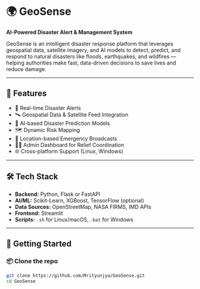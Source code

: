 # 🌍 GeoSense

**AI-Powered Disaster Alert & Management System**

GeoSense is an intelligent disaster response platform that leverages geospatial data, satellite imagery, and AI models to detect, predict, and respond to natural disasters like floods, earthquakes, and wildfires — helping authorities make fast, data-driven decisions to save lives and reduce damage.

---

## 🚀 Features

- 🔔 Real-time Disaster Alerts
- 🛰️ Geospatial Data & Satellite Feed Integration
- 🧠 AI-based Disaster Prediction Models
- 🗺️ Dynamic Risk Mapping
- 📍 Location-based Emergency Broadcasts
- 🧑‍💼 Admin Dashboard for Relief Coordination
- 🌐 Cross-platform Support (Linux, Windows)

---

## 🛠️ Tech Stack

- **Backend:** Python, Flask or FastAPI
- **AI/ML:** Scikit-Learn, XGBoost, TensorFlow (optional)
- **Data Sources:** OpenStreetMap, NASA FIRMS, IMD APIs
- **Frontend:**  Streamlit 
- **Scripts:** `.sh` for Linux/macOS, `.bat` for Windows

---

## 🔧 Getting Started

### 📦 Clone the repo
```bash
git clone https://github.com/Mrityunjya/GeoSense.git
cd GeoSense
```

